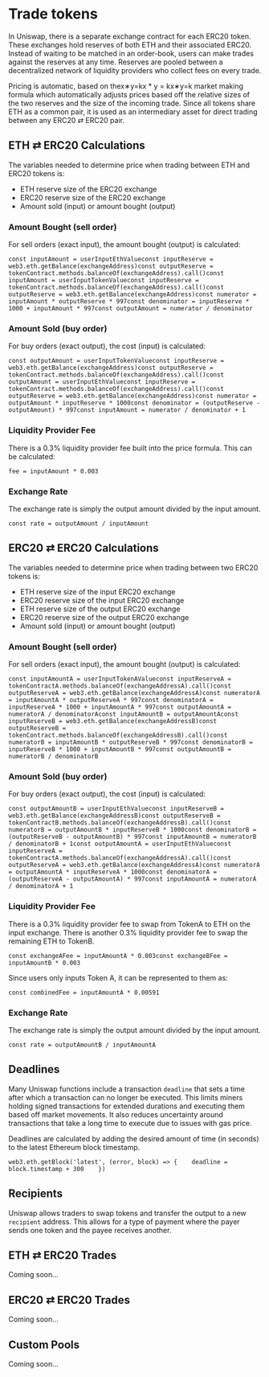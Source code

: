 # Trade tokens

In Uniswap, there is a separate exchange contract for each ERC20 token. These exchanges hold reserves of both ETH and their associated ERC20. Instead of waiting to be matched in an order-book, users can make trades against the reserves at any time. Reserves are pooled between a decentralized network of liquidity providers who collect fees on every trade.

Pricing is automatic, based on thex∗y=kx \* y = kx∗y=k market making formula which automatically adjusts prices based off the relative sizes of the two reserves and the size of the incoming trade. Since all tokens share ETH as a common pair, it is used as an intermediary asset for direct trading between any ERC20 ⇄ ERC20 pair.

## ETH ⇄ ERC20 Calculations <a id="eth-erc20-calculations"></a>

The variables needed to determine price when trading between ETH and ERC20 tokens is:

* ETH reserve size of the ERC20 exchange
* ERC20 reserve size of the ERC20 exchange
* Amount sold \(input\) or amount bought \(output\)

### Amount Bought \(sell order\) <a id="amount-bought-sell-order"></a>

For sell orders \(exact input\), the amount bought \(output\) is calculated:

```text
const inputAmount = userInputEthValueconst inputReserve = web3.eth.getBalance(exchangeAddress)const outputReserve = tokenContract.methods.balanceOf(exchangeAddress).call()​const inputAmount = userInputTokenValueconst inputReserve = tokenContract.methods.balanceOf(exchangeAddress).call()const outputReserve = web3.eth.getBalance(exchangeAddress)​const numerator = inputAmount * outputReserve * 997const denominator = inputReserve * 1000 + inputAmount * 997const outputAmount = numerator / denominator
```

### Amount Sold \(buy order\) <a id="amount-sold-buy-order"></a>

For buy orders \(exact output\), the cost \(input\) is calculated:

```text
const outputAmount = userInputTokenValueconst inputReserve = web3.eth.getBalance(exchangeAddress)const outputReserve = tokenContract.methods.balanceOf(exchangeAddress).call()​const outputAmount = userInputEthValueconst inputReserve = tokenContract.methods.balanceOf(exchangeAddress).call()const outputReserve = web3.eth.getBalance(exchangeAddress)​const numerator = outputAmount * inputReserve * 1000const denominator = (outputReserve - outputAmount) * 997const inputAmount = numerator / denominator + 1
```

### Liquidity Provider Fee <a id="liquidity-provider-fee"></a>

There is a 0.3% liquidity provider fee built into the price formula. This can be calculated:

```text
fee = inputAmount * 0.003
```

### Exchange Rate <a id="exchange-rate"></a>

The exchange rate is simply the output amount divided by the input amount.

```text
const rate = outputAmount / inputAmount
```

## ERC20 ⇄ ERC20 Calculations <a id="erc20-erc20-calculations"></a>

The variables needed to determine price when trading between two ERC20 tokens is:

* ETH reserve size of the input ERC20 exchange
* ERC20 reserve size of the input ERC20 exchange
* ETH reserve size of the output ERC20 exchange
* ERC20 reserve size of the output ERC20 exchange
* Amount sold \(input\) or amount bought \(output\)

### Amount Bought \(sell order\) <a id="amount-bought-sell-order-1"></a>

For sell orders \(exact input\), the amount bought \(output\) is calculated:

```text
const inputAmountA = userInputTokenAValueconst inputReserveA = tokenContractA.methods.balanceOf(exchangeAddressA).call()const outputReserveA = web3.eth.getBalance(exchangeAddressA)​const numeratorA = inputAmountA * outputReserveA * 997const denominatorA = inputReserveA * 1000 + inputAmountA * 997const outputAmountA = numeratorA / denominatorA​const inputAmountB = outputAmountAconst inputReserveB = web3.eth.getBalance(exchangeAddressB)const outputReserveB = tokenContract.methods.balanceOf(exchangeAddressB).call()​const numeratorB = inputAmountB * outputReserveB * 997const denominatorB = inputReserveB * 1000 + inputAmountB * 997const outputAmountB = numeratorB / denominatorB
```

### Amount Sold \(buy order\) <a id="amount-sold-buy-order-1"></a>

For buy orders \(exact output\), the cost \(input\) is calculated:

```text
const outputAmountB = userInputEthValueconst inputReserveB = web3.eth.getBalance(exchangeAddressB)const outputReserveB = tokenContractB.methods.balanceOf(exchangeAddressB).call()​const numeratorB = outputAmountB * inputReserveB * 1000const denominatorB = (outputReserveB - outputAmountB) * 997const inputAmountB = numeratorB / denominatorB + 1​const outputAmountA = userInputEthValueconst inputReserveA = tokenContractA.methods.balanceOf(exchangeAddressA).call()const outputReserveA = web3.eth.getBalance(exchangeAddressA)​const numeratorA = outputAmountA * inputReserveA * 1000const denominatorA = (outputReserveA - outputAmountA) * 997const inputAmountA = numeratorA / denominatorA + 1
```

### Liquidity Provider Fee <a id="liquidity-provider-fee-1"></a>

There is a 0.3% liquidity provider fee to swap from TokenA to ETH on the input exchange. There is another 0.3% liquidity provider fee to swap the remaining ETH to TokenB.

```text
const exchangeAFee = inputAmountA * 0.003const exchangeBFee = inputAmountB * 0.003
```

Since users only inputs Token A, it can be represented to them as:

```text
const combinedFee = inputAmountA * 0.00591
```

### Exchange Rate <a id="exchange-rate-1"></a>

The exchange rate is simply the output amount divided by the input amount.

```text
const rate = outputAmountB / inputAmountA
```

## Deadlines <a id="deadlines"></a>

Many Uniswap functions include a transaction `deadline` that sets a time after which a transaction can no longer be executed. This limits miners holding signed transactions for extended durations and executing them based off market movements. It also reduces uncertainty around transactions that take a long time to execute due to issues with gas price.

Deadlines are calculated by adding the desired amount of time \(in seconds\) to the latest Ethereum block timestamp.

```text
web3.eth.getBlock('latest', (error, block) => {    deadline = block.timestamp + 300    })
```

## Recipients <a id="recipients"></a>

Uniswap allows traders to swap tokens and transfer the output to a new `recipient` address. This allows for a type of payment where the payer sends one token and the payee receives another.

## ETH ⇄ ERC20 Trades <a id="eth-erc20-trades"></a>

Coming soon...

## ERC20 ⇄ ERC20 Trades <a id="erc20-erc20-trades"></a>

Coming soon...

## Custom Pools <a id="custom-pools"></a>

Coming soon...

